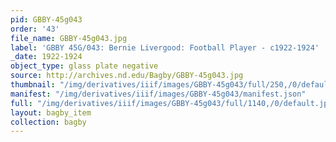 ```yaml
---
pid: GBBY-45g043
order: '43'
file_name: GBBY-45g043.jpg
label: 'GBBY 45G/043: Bernie Livergood: Football Player - c1922-1924'
_date: 1922-1924
object_type: glass plate negative
source: http://archives.nd.edu/Bagby/GBBY-45g043.jpg
thumbnail: "/img/derivatives/iiif/images/GBBY-45g043/full/250,/0/default.jpg"
manifest: "/img/derivatives/iiif/images/GBBY-45g043/manifest.json"
full: "/img/derivatives/iiif/images/GBBY-45g043/full/1140,/0/default.jpg"
layout: bagby_item
collection: bagby
---
```

